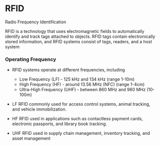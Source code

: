 # RFID

Radio Frequency Identification

RFID is a technology that uses electromagnetic fields to automatically identify and track tags attached to objects. RFID tags contain electronically stored information, and RFID systems consist of tags, readers, and a host system

### Operating Frequency

- RFID systems operate at different frequencies, including 
	- Low Frequency (LF) - 125 kHz and 134 kHz (range 1-10m)
	- High Frequency (HF) - around 13.56 MHz (NFC) (range 1-4cm)
	- Ultra-High Frequency (UHF) - between 860 MHz and 960 MHz (10-100m)

- LF RFID commonly used for access control systems, animal tracking, and vehicle immobilization.
- HF RFID used in applications such as contactless payment cards, electronic passports, and library book tracking.
- UHF RFID used in supply chain management, inventory tracking, and asset management